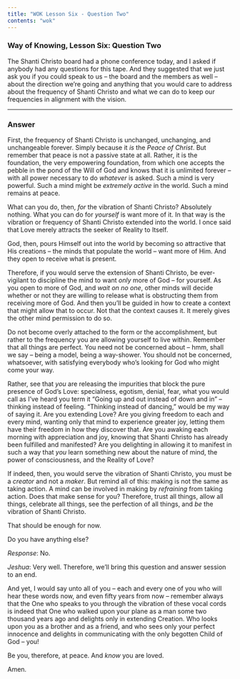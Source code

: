 ```yaml
---
title: "WOK Lesson Six - Question Two"
contents: "wok"
---
```


### Way of Knowing, Lesson Six: Question Two

The Shanti Christo board had a phone conference today, and I asked
if anybody had any questions for this tape. And they suggested that we
just ask you if you could speak to us &ndash; the board and the members as
well &ndash; about the direction we&rsquo;re going and anything that you would care
to address about the frequency of Shanti Christo and what we can do to
keep our frequencies in alignment with the vision.

---

### Answer

First, the frequency of Shanti Christo is unchanged, unchanging,
and unchangeable forever. Simply because it *is* the *Peace of Christ*. But
remember that peace is not a passive state at all. Rather, it is the
foundation, the very empowering foundation, from which one accepts the
pebble in the pond of the Will of God and knows that it is unlimited
forever &ndash; with all power necessary to do *whatever* is asked. Such a mind
is very powerful. Such a mind might be *extremely active* in the world.
Such a mind remains at peace.

What can you do, then, *for* the vibration of Shanti Christo? Absolutely
nothing. What you can do for *yourself* is want more of it. In that way is
the vibration or frequency of Shanti Christo extended into the world. I
once said that Love merely attracts the seeker of Reality to Itself.

God, then, pours Himself out into the world by becoming so attractive
that His creations &ndash; the minds that populate the world &ndash; want more of
Him. And they open to receive what is present.

Therefore, if you would serve the extension of Shanti Christo, be
ever-vigilant to discipline the mind to want *only* more of God &ndash; for
yourself. As you open to more of God, and *wait on no one*, other minds
will decide whether or not they are willing to release what is
obstructing them from receiving more of God. And then you&rsquo;ll be guided
in how to create a context that might allow that to occur. Not that the
context causes it. It merely gives the other mind permission to do so.

Do not become overly attached to the form or the accomplishment, but
rather to the frequency you are allowing yourself to live within.
Remember that all things are perfect. You need not be concerned about &ndash;
hmm, shall we say &ndash; being a model, being a way-shower. You should not be
concerned, whatsoever, with satisfying everybody who&rsquo;s looking for God
who might come your way.

Rather, see that *you* are releasing the impurities that block the pure
presence of God&rsquo;s Love: specialness, egotism, denial, fear, what you
would call as I&rsquo;ve heard you term it &ldquo;Going up and out instead of down
and in&rdquo; &ndash; thinking instead of feeling. &ldquo;Thinking instead of dancing,&rdquo;
would be my way of saying it. Are you extending Love? Are you giving
freedom to each and every mind, wanting only that mind to experience
greater joy, letting them have their freedom in how they discover that.
Are you awaking each morning with appreciation and joy, knowing that
Shanti Christo has already been fulfilled and manifested? Are you
delighting in allowing it to manifest in such a way that *you* learn
something new about the nature of mind, the power of consciousness, and
the Reality of Love?

If indeed, then, you would serve the vibration of Shanti Christo, you
must be a *creator* and not a *maker*. But remind all of this: making is not
the same as taking action. A mind can be involved in making by
*refraining* from taking action. Does that make sense for you? Therefore,
trust all things, allow all things, celebrate all things, see the
perfection of all things, and *be* the vibration of Shanti Christo.

That should be enough for now.

Do you have anything else?

*Response*: No.

*Jeshua*: Very well. Therefore, we&rsquo;ll bring this question and answer
session to an end.

And yet, I would say unto all of you &ndash; each and every one of you who
will hear these words now, and even fifty years from now &ndash; remember
always that the One who speaks to you through the vibration of these
vocal cords is indeed that One who walked upon your plane as a man some
two thousand years ago and delights only in extending Creation. Who
looks upon you as a brother and as a friend, and who sees only your
perfect innocence and delights in communicating with the only begotten
Child of God &ndash; you!

Be you, therefore, at peace. And *know* you are loved.

Amen.

